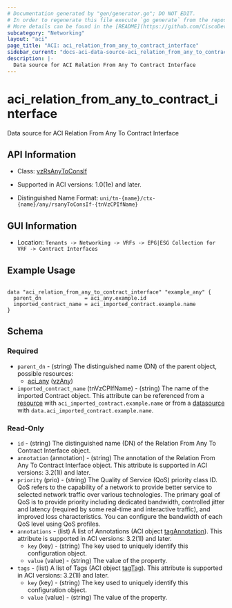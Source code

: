```yaml
---
# Documentation generated by "gen/generator.go"; DO NOT EDIT.
# In order to regenerate this file execute `go generate` from the repository root.
# More details can be found in the [README](https://github.com/CiscoDevNet/terraform-provider-aci/blob/master/README.md).
subcategory: "Networking"
layout: "aci"
page_title: "ACI: aci_relation_from_any_to_contract_interface"
sidebar_current: "docs-aci-data-source-aci_relation_from_any_to_contract_interface"
description: |-
  Data source for ACI Relation From Any To Contract Interface
---
```


# aci_relation_from_any_to_contract_interface #

Data source for ACI Relation From Any To Contract Interface

## API Information ##

* Class: [vzRsAnyToConsIf](https://pubhub.devnetcloud.com/media/model-doc-latest/docs/app/index.html#/objects/vzRsAnyToConsIf/overview)

* Supported in ACI versions: 1.0(1e) and later.

* Distinguished Name Format: `uni/tn-{name}/ctx-{name}/any/rsanyToConsIf-{tnVzCPIfName}`

## GUI Information ##

* Location: `Tenants -> Networking -> VRFs -> EPG|ESG Collection for VRF -> Contract Interfaces`

## Example Usage ##

```hcl

data "aci_relation_from_any_to_contract_interface" "example_any" {
  parent_dn              = aci_any.example.id
  imported_contract_name = aci_imported_contract.example.name
}

```

## Schema ##

### Required ###

* `parent_dn` - (string) The distinguished name (DN) of the parent object, possible resources:
  - [aci_any](https://registry.terraform.io/providers/CiscoDevNet/aci/latest/docs/resources/any) ([vzAny](https://pubhub.devnetcloud.com/media/model-doc-latest/docs/app/index.html#/objects/vzAny/overview))
* `imported_contract_name` (tnVzCPIfName) - (string) The name of the imported Contract object. This attribute can be referenced from a [resource](https://registry.terraform.io/providers/CiscoDevNet/aci/latest/docs/resources/imported_contract) with `aci_imported_contract.example.name` or from a [datasource](https://registry.terraform.io/providers/CiscoDevNet/aci/latest/docs/data-sources/imported_contract) with `data.aci_imported_contract.example.name`.

### Read-Only ###

* `id` - (string) The distinguished name (DN) of the Relation From Any To Contract Interface object.
* `annotation` (annotation) - (string) The annotation of the Relation From Any To Contract Interface object. This attribute is supported in ACI versions: 3.2(1l) and later.
* `priority` (prio) - (string) The Quality of Service (QoS) priority class ID. QoS refers to the capability of a network to provide better service to selected network traffic over various technologies. The primary goal of QoS is to provide priority including dedicated bandwidth, controlled jitter and latency (required by some real-time and interactive traffic), and improved loss characteristics. You can configure the bandwidth of each QoS level using QoS profiles.
* `annotations` - (list) A list of Annotations (ACI object [tagAnnotation](https://pubhub.devnetcloud.com/media/model-doc-latest/docs/app/index.html#/objects/tagAnnotation/overview)). This attribute is supported in ACI versions: 3.2(1l) and later.
    * `key` (key) - (string) The key used to uniquely identify this configuration object.
    * `value` (value) - (string) The value of the property.
* `tags` - (list) A list of Tags (ACI object [tagTag](https://pubhub.devnetcloud.com/media/model-doc-latest/docs/app/index.html#/objects/tagTag/overview)). This attribute is supported in ACI versions: 3.2(1l) and later.
    * `key` (key) - (string) The key used to uniquely identify this configuration object.
    * `value` (value) - (string) The value of the property.
